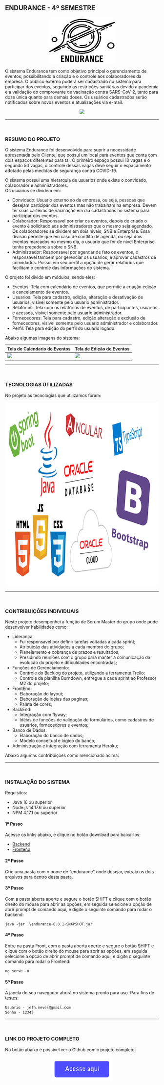 ## ENDURANCE - 4º SEMESTRE

<p align="center"><img src="https://github.com/MaXximiles/API-4SEM/raw/main/Documenta%C3%A7%C3%A3o/logo%20com%20nome.png" width="220" height="150"></>

O sistema Endurance tem como objetivo principal o gerenciamento de eventos, possibilitando a criação e o controle aos colaboradores da empresa. O público externo poderá ser cadastrado no sistema para participar dos eventos, seguindo as restrições sanitárias devido a pandemia e a validação do comprovante de vacinação contra SARS-CoV-2, tanto para dose única quanto para demais doses. Os usuários cadastrados serão notificados sobre novos eventos e atualizações via e-mail.
<br>
  
  <p align="center"><img src="https://user-images.githubusercontent.com/68132461/136485547-51caf0b7-0706-42d6-a387-58362765f071.gif"></img></p>
  
____________________________________________________________________________________________________________________________________________________________________________

<br>

### RESUMO DO PROJETO

<p>  O sistema Endurance foi desenvolvido para suprir a necessidade apresentada pelo Cliente, que possui um local para eventos que conta com dois espaços diferentes para tal. O primeiro espaço possui 10 vagas e o segundo 50 vagas, o controle dessas vagas deve seguir o espaçamento adotado pelas medidas de segurança contra COVID-19.</p>
<p>  O sistema possui uma hierarquia de usuarios onde existe o convidado, colaborador e administradores.<br>
  Os usuarios se dividem em:</p>
  
  * Convidado: Usuario externo ao da empresa, ou seja, pessoas que desejam participar dos eventos mas não trabalham na empresa. Devem ter suas carteiras de vacinação em dia cadastradas no sistema para participar dos eventos.
  * Colaborador: Responsavel por criar os eventos, depois de criado o evento é solicitado aos administradores que o mesmo seja agendado. Os colaboradores se dividem em dois niveis, SNB e Enterprise. Essa divisão permite que em caso de conflito de agenda, ou seja dois eventos marcados no mesmo dia, o usuario que for de nivel Enterprise tenha precedencia sobre o SNB.
  * Administrador: Responsavel por agendar de fato os eventos, é responsavel tambem por gerenciar os usuarios, e aprovar cadastros de convidados. Possui em seu perfil a opção de gerar relatórios que facilitam o controle das informações do sistema.
  
  <p> O projeto foi divido em módulos, sendo eles: </p>
  
  * Eventos: Tela com calendário de eventos, que permite a criação edição e cancelamento de eventos.
  * Usuarios: Tela para cadastro, edição, alteração e desativação de usuarios, visivel somente pelo usuario administrador.
  * Relatórios: Tela com os relatórios de eventos, de participantes, usuarios e acessos, visivel somente pelo usuario administrador.
  * Fornecedores: Tela para cadastro, edição alteração e exclusão de fornecedores, visivel somente pelo usuario administrador e colaborador.  
  * Perfil: Tela para edição do perfil do usuário logado.
  
  Abaixo algumas imagens do sistema:
  
  Tela de Calendario de Eventos | Tela de Edição de Eventos
  --------- | --------
  ![](https://user-images.githubusercontent.com/68132461/136475075-b8016d6f-556f-43af-8a74-4a076591f8df.png) | ![](https://user-images.githubusercontent.com/68132461/136475363-83c18e00-6c6d-44a6-abdc-fec48efb1400.png)

____________________________________________________________________________________________________________________________________________________________________________  

<br>

### TECNOLOGIAS UTILIZADAS

No projeto as tecnologias que utilizamos foram:

<p align="center"><img src="https://github.com/MaXximiles/Fatec/blob/master/4Semestre%20-%20Endurance/src/programas.png" height="600" width="900"></p>

____________________________________________________________________________________________________________________________________________________________________________

<br>

### CONTRIBUIÇÕES INDIVIDUAIS

Neste projeto desempenhei a função de Scrum Master do grupo onde pude desenvolver habilidades como:
	
 * Liderança:
 	* Fui responsavel por definir tarefas voltadas a cada sprint;
 	* Atribuição das atividades a cada membro do grupo;
 	* Planejamento e cobrança de prazos e resultados;
 	* Presidindo reuniões com o grupo para manter a comunicação da evolução do projeto e dificuldades encontradas;
 * Funções de Gerenciamento:
 	* Controle do Backlog do projeto, utilizando a ferramenta Trello;
 	* Controle da planilha Burndown, entregue a cada sprint ao Professor M2 do projeto;
 * FrontEnd:
 	* Elaboração do layout;
 	* Elaboração de idéias das paginas;
 	* Paleta de cores;
 * BackEnd:
 	* Integração com flyway;
 	* Idéias de funções de validação de formulários, como cadastros de usuarios, fornecedores e eventos;
 * Banco de Dados:
 	* Elaboração do banco de dados;
 	* Modelo conceitual e lógico do banco;
 * Administração e integração com ferramenta Heroku;
 
 Abaixo algumas contribuições como mencionado acima:
 
 

____________________________________________________________________________________________________________________________________________________________________________

<br>

### INSTALAÇÃO DO SISTEMA

Requisitos:

- Java  16 ou superior
- Node.js 14.17.6 ou superior
- NPM 4.17.1 ou superior

#### 1º Passo 
Acesse os links abaixo, e clique no botão download para baixa-los: 

- [Backend](https://github.com/MaXximiles/API-4SEM/blob/main/C%C3%B3digo/Instala%C3%A7%C3%A3o/Back.rar) 
- [Frontend](https://github.com/MaXximiles/API-4SEM/blob/main/C%C3%B3digo/Instala%C3%A7%C3%A3o/Front.rar)
	
#### 2º Passo 
Crie uma pasta com o nome de "endurance" onde desejar, extraia os dois arquivos para dentro desta pasta.
	
#### 3º Passo
Com a pasta aberta aperte e segure o botão SHIFT e clique com o botão direito do mouse para abrir as opções, em seguida selecione a opção de abrir prompt de comando aqui, e digite o seguinte comando para rodar o backend:

	java -jar .\endurance-0.0.1-SNAPSHOT.jar
  
#### 4º Passo
Entre na pasta Front, com a pasta aberta aperte e segure o botão SHIFT e clique com o botão direito do mouse para abrir as opções, em seguida selecione a opção de abrir prompt de comando aqui, e digite o seguinte comando para rodar o Frontend:  
	
	ng serve -o

#### 5º Passo
A janela do seu navegador abrirá no sistema pronto para uso.
Para fins de testes:

    Usuário - jefh.neves@gmail.com
    Senha - 12345
    
____________________________________________________________________________________________________________________________________________________________________________

<br>

### LINK DO PROJETO COMPLETO
No botão abaixo é possivel ver o Github com o projeto completo:
  
<p align="center"><a href="https://github.com/MaXximiles/API-4SEM"> <img src= "https://github.com/MaXximiles/Fatec/blob/master/src/acesseaquiendurance.fw.png" width="200" height="80"></a></p> <br>
